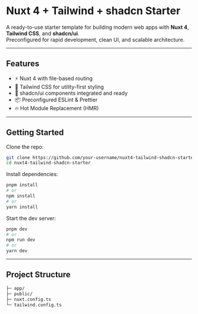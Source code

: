 # Nuxt 4 + Tailwind + shadcn Starter

A ready-to-use starter template for building modern web apps with **Nuxt 4**, **Tailwind CSS**, and **shadcn/ui**.  
Preconfigured for rapid development, clean UI, and scalable architecture.

---

## Features

- ⚡️ Nuxt 4 with file-based routing  
- 🎨 Tailwind CSS for utility-first styling  
- 🧩 shadcn/ui components integrated and ready  
- 📦 Preconfigured ESLint & Prettier  
- 🔥 Hot Module Replacement (HMR)  

---

## Getting Started

Clone the repo:

```bash
git clone https://github.com/your-username/nuxt4-tailwind-shadcn-starter.git
cd nuxt4-tailwind-shadcn-starter
```

Install dependencies:

```bash
pnpm install
# or
npm install
# or
yarn install
```

Start the dev server:

```bash
pnpm dev
# or
npm run dev
# or
yarn dev
```

---

## Project Structure

```txt
├─ app/ 
├─ public/    
├─ nuxt.config.ts 
└─ tailwind.config.ts
```